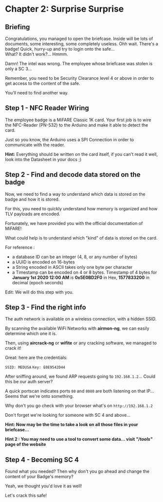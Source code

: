 # Chapter 2: Surprise Surprise

## Briefing

Congratulations, you managed to open the briefcase.
Inside will be lots of documents, some interesting, some completely useless.
Ohh wait. There's a badge! Quick, hurry-up and try to login onto the safe...  
What? It didn't work?... Hmmm.

Damn! The intel was wrong. The employee whose briefcase was stolen is only a SC 3...

Remember, you need to be Security Clearance level 4 or above in order to get access to the content of the safe.

You'll need to find another way.


## Step 1 - NFC Reader Wiring

The employee badge is a MiFARE Classic 1K card. Your first job is to wire the NFC-Reader (PN-532) to the Arduino and make it able to detect the card.

Just so you know, the Arduino uses a SPI Connection in order to communicate with the reader.

**Hint:** Everything should be written on the card itself, if you can't read it well, look into the Datasheet in your docs ;)

## Step 2 - Find and decode data stored on the badge

Now, we need to find a way to understand which data is stored on the badge and how it is stored.

For this, you need to quickly understand how memory is organized and how TLV payloads are encoded.

Fortunately, we have provided you with the official documentation of MiFARE!

What could help is to understand which "kind" of data is stored on the card.

For reference :
 * a database ID can be an integer (4, 8, or any number of bytes)
 * a UUID is encoded on 16-bytes
 * a String encoded in ASCII takes only one byte per character
 * a Timestamp can be encoded on 4 or 8 bytes. Timestamp of 4 bytes for **January 1st 2020 12:00 AM** is **0x5E0BD2F0** in Hex, **1577833200** in decimal (epoch seconds)

Edit: We will do this step with you. 

## Step 3 - Find the right info

The auth network is available on a wireless connection, with a hidden SSID.

By scanning the available WiFi Networks with **airmon-ng**, we can easily determine which one it is.

Then, using **aircrack-ng** or **wifite** or any cracking software, we managed to crack it!

Great: here are the credentials:

`SSID: MEDUSA`
`Key: E0E9542D44`

After sniffing around, we found ARP requests going to `192.168.1.2`... Could this be our auth server?

A quick portscan indicates ports `80` and `8080` are both listening on that IP... Seems that we're onto something.

Why don't you go check with your browser what's on `http://192.168.1.2`

Don't forget we're looking for someone with SC 4 and above...

**Hint: Now may be the time to take a look on all those files in your briefcase...**

**Hint 2 : You may need to use a tool to convert some data... visit _"/tools"_ page of the website**

## Step 4 - Becoming SC 4

Found what you needed? Then why don't you go ahead and change the content of your Badge's memory?

Yeah, we thought you'd love it as well!

Let's crack this safe!
